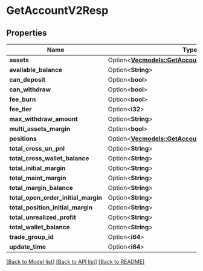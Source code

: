 # GetAccountV2Resp

## Properties

Name | Type | Description | Notes
------------ | ------------- | ------------- | -------------
**assets** | Option<[**Vec<models::GetAccountV2RespAssetsInner>**](GetAccountV2Resp_assets_inner.md)> |  | [optional]
**available_balance** | Option<**String**> |  | [optional]
**can_deposit** | Option<**bool**> |  | [optional]
**can_withdraw** | Option<**bool**> |  | [optional]
**fee_burn** | Option<**bool**> |  | [optional]
**fee_tier** | Option<**i32**> |  | [optional]
**max_withdraw_amount** | Option<**String**> |  | [optional]
**multi_assets_margin** | Option<**bool**> |  | [optional]
**positions** | Option<[**Vec<models::GetAccountV2RespPositionsInner>**](GetAccountV2Resp_positions_inner.md)> |  | [optional]
**total_cross_un_pnl** | Option<**String**> |  | [optional]
**total_cross_wallet_balance** | Option<**String**> |  | [optional]
**total_initial_margin** | Option<**String**> |  | [optional]
**total_maint_margin** | Option<**String**> |  | [optional]
**total_margin_balance** | Option<**String**> |  | [optional]
**total_open_order_initial_margin** | Option<**String**> |  | [optional]
**total_position_initial_margin** | Option<**String**> |  | [optional]
**total_unrealized_profit** | Option<**String**> |  | [optional]
**total_wallet_balance** | Option<**String**> |  | [optional]
**trade_group_id** | Option<**i64**> |  | [optional]
**update_time** | Option<**i64**> |  | [optional]

[[Back to Model list]](../README.md#documentation-for-models) [[Back to API list]](../README.md#documentation-for-api-endpoints) [[Back to README]](../README.md)


